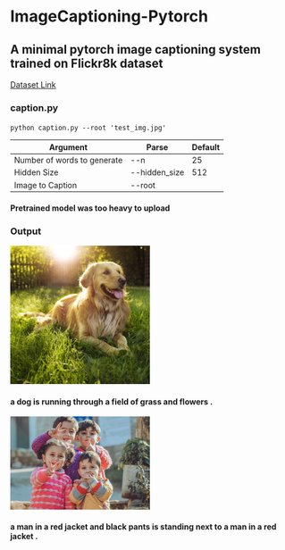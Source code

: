 # ImageCaptioning-Pytorch

## A minimal pytorch image captioning system trained on Flickr8k dataset 

[Dataset Link](https://www.kaggle.com/aladdinpersson/flickr8kimagescaptions)

### caption.py

`python caption.py --root 'test_img.jpg'`

| Argument | Parse | Default |
| ----------- | ----------- | ----------- |
| Number of words to generate | --n | 25 |
| Hidden  Size | --hidden_size | 512 |
| Image to Caption | --root |  |

#### Pretrained model was too heavy to upload

### Output

<img src="https://github.com/rutvij-25/ImageCaptioning-pytorch/blob/main/test/test1.jpg" width="250">

#### a dog is running through a field of grass and flowers .


<img src="https://github.com/rutvij-25/ImageCaptioning-pytorch/blob/main/test/test2.jpeg" width="250">

#### a man in a red jacket and black pants is standing next to a man in a red jacket .
